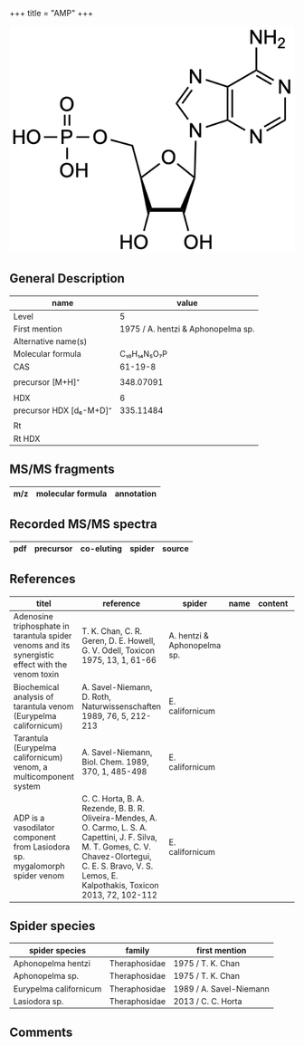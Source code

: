 +++
title = "AMP"
+++

![](/img/AMP.png)

## General Description

| name                    | value                              |
|-------------------------|------------------------------------|
| Level                   | 5                                  |
| First mention           | 1975 / A. hentzi & Aphonopelma sp. |
| Alternative name(s)     |                                    |
| Molecular formula       | C₁₀H₁₄N₅O₇P                        |
| CAS                     | 61-19-8                            |
|                         |                                    |
| precursor  [M+H]⁺       | 348.07091                          |
|                         |                                    |
| HDX                     | 6                                  |
| precursor HDX [d₆-M+D]⁺ | 335.11484                          |
|                         |                                    |
| Rt                      |                                    |
| Rt HDX                  |                                    |



## MS/MS fragments

| m/z       | molecular formula | annotation   |
|-----------|-------------------|--------------|


## Recorded MS/MS spectra

| pdf | precursor | co-eluting | spider    | source                       |
|-----|-----------|------------|-----------|------------------------------|



## References

| titel                                                                                             | reference                                                                                                                                                                                                       | spider                      | name | content | link                                                 |
|---------------------------------------------------------------------------------------------------|-----------------------------------------------------------------------------------------------------------------------------------------------------------------------------------------------------------------|-----------------------------|------|---------|------------------------------------------------------|
| Adenosine triphosphate in tarantula spider venoms and its synergistic effect with the venom toxin | T. K. Chan, C. R. Geren, D. E. Howell, G. V. Odell, Toxicon 1975, 13, 1, 61-66                                                                                                                                  | A. hentzi & Aphonopelma sp. |      |         | [link](https://doi.org/10.1016/0041-0101(75)90159-2)         |
| Biochemical analysis of tarantula venom (Eurypelma californicum)                                  | A. Savel-Niemann, D. Roth, Naturwissenschaften 1989, 76, 5, 212-213                                                                                                                                             | E. californicum             |      |         | [link](https://link.springer.com/article/10.1007/BF00627688) |
| Tarantula (Eurypelma californicum) venom, a multicomponent system                                 | A. Savel-Niemann, Biol. Chem. 1989, 370, 1, 485-498                                                                                                                                                             | E. californicum             |      |         | [link](https://doi.org/10.1515/bchm3.1989.370.1.485)         |
| ADP is a vasodilator component from Lasiodora sp. mygalomorph spider venom                        | C. C. Horta, B. A. Rezende, B. B. R. Oliveira-Mendes, A. O. Carmo, L. S. A. Capettini, J. F. Silva, M. T. Gomes, C. V. Chavez-Olortegui, C. E. S. Bravo, V. S. Lemos, E. Kalpothakis, Toxicon 2013, 72, 102-112 | E. californicum             |      |         | [link](https://doi.org/10.1016/j.toxicon.2013.06.006)        |

## Spider species

| spider species         | family        | first mention           |
|------------------------|---------------|-------------------------|
| Aphonopelma hentzi     | Theraphosidae | 1975 / T. K. Chan       |
| Aphonopelma sp.        | Theraphosidae | 1975 / T. K. Chan       |
| Eurypelma californicum | Theraphosidae | 1989 / A. Savel-Niemann |
| Lasiodora sp.          | Theraphosidae | 2013 / C. C. Horta      |

## Comments